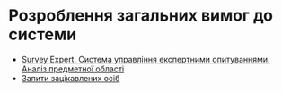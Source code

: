 # Розроблення загальних вимог до системи

- [Survey Expert. Система управління експертними опитуваннями. Аналіз предметної області](/requirements/state-of-the-art.html)
- [Запити зацікавлених осіб](/requirements/stakeholders-needs.html)
